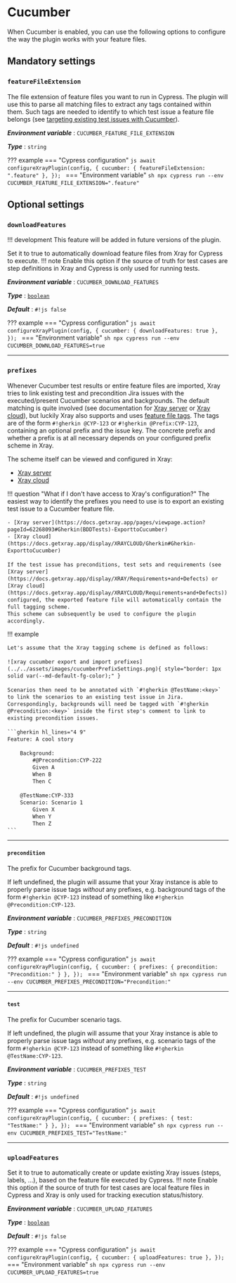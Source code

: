# Cucumber

When Cucumber is enabled, you can use the following options to configure the way the plugin works with your feature files.

## Mandatory settings

### `featureFileExtension`

The file extension of feature files you want to run in Cypress.
The plugin will use this to parse all matching files to extract any tags contained within them.
Such tags are needed to identify to which test issue a feature file belongs (see [targeting existing test issues with Cucumber](../guides/targetingExistingIssues.md#cucumber)).

***Environment variable***
: `CUCUMBER_FEATURE_FILE_EXTENSION`

***Type***
: `string`

??? example
    === "Cypress configuration"
        ```js
        await configureXrayPlugin(config, {
            cucumber: {
                featureFileExtension: ".feature"
            },
        });
        ```
    === "Environment variable"
        ```sh
        npx cypress run --env CUCUMBER_FEATURE_FILE_EXTENSION=".feature"
        ```

## Optional settings

### `downloadFeatures`

!!! development
    This feature will be added in future versions of the plugin.

Set it to true to automatically download feature files from Xray for Cypress to execute.
!!! note
    Enable this option if the source of truth for test cases are step definitions in Xray and Cypress is only used for running tests.

***Environment variable***
: `CUCUMBER_DOWNLOAD_FEATURES`

***Type***
: [`boolean`](types.md#boolean)

***Default***
: `#!js false`

??? example
    === "Cypress configuration"
        ```js
        await configureXrayPlugin(config, {
            cucumber: {
                downloadFeatures: true
            },
        });
        ```
    === "Environment variable"
        ```sh
        npx cypress run --env CUCUMBER_DOWNLOAD_FEATURES=true
        ```

<hr/>

### `prefixes`

Whenever Cucumber test results or entire feature files are imported, Xray tries to link existing test and precondition Jira issues with the executed/present Cucumber scenarios and backgrounds.
The default matching is quite involved (see documentation for [Xray server](https://docs.getxray.app/display/XRAY/Importing+Cucumber+Tests+-+REST) or [Xray cloud](https://docs.getxray.app/display/XRAYCLOUD/Importing+Cucumber+Tests+-+REST)), but luckily Xray also supports and uses [feature file tags](https://cucumber.io/docs/cucumber/api/?lang=java#tags).
The tags are of the form `#!gherkin @CYP-123` or `#!gherkin @Prefix:CYP-123`, containing an optional prefix and the issue key.
The concrete prefix and whether a prefix is at all necessary depends on your configured prefix scheme in Xray.

The scheme itself can be viewed and configured in Xray:

- [Xray server](https://docs.getxray.app/display/XRAY/Miscellaneous#Miscellaneous-CucumberExportPrefixes)
- [Xray cloud](https://docs.getxray.app/display/XRAYCLOUD/Global+Settings%3A+Cucumber)

!!! question "What if I don't have access to Xray's configuration?"
    The easiest way to identify the prefixes you need to use is to export an existing test issue to a Cucumber feature file.

    - [Xray server](https://docs.getxray.app/pages/viewpage.action?pageId=62268093#Gherkin(BDDTests)-ExporttoCucumber)
    - [Xray cloud](https://docs.getxray.app/display/XRAYCLOUD/Gherkin#Gherkin-ExporttoCucumber)

    If the test issue has preconditions, test sets and requirements (see [Xray server](https://docs.getxray.app/display/XRAY/Requirements+and+Defects) or [Xray cloud](https://docs.getxray.app/display/XRAYCLOUD/Requirements+and+Defects)) configured, the exported feature file will automatically contain the full tagging scheme.
    This scheme can subsequently be used to configure the plugin accordingly.

!!! example

    Let's assume that the Xray tagging scheme is defined as follows:

    ![xray cucumber export and import prefixes](../../assets/images/cucumberPrefixSettings.png){ style="border: 1px solid var(--md-default-fg-color);" }

    Scenarios then need to be annotated with `#!gherkin @TestName:<key>` to link the scenarios to an existing test issue in Jira.
    Correspondingly, backgrounds will need be tagged with `#!gherkin @Precondition:<key>` inside the first step's comment to link to existing precondition issues.

    ```gherkin hl_lines="4 9"
    Feature: A cool story

        Background:
            #@Precondition:CYP-222
            Given A
            When B
            Then C

        @TestName:CYP-333
        Scenario: Scenario 1
            Given X
            When Y
            Then Z
    ```

<hr/>

#### `precondition`

The prefix for Cucumber background tags.

If left undefined, the plugin will assume that your Xray instance is able to properly parse issue tags _without_ any prefixes, e.g. background tags of the form `#!gherkin @CYP-123` instead of something like `#!gherkin @Precondition:CYP-123`.

***Environment variable***
: `CUCUMBER_PREFIXES_PRECONDITION`

***Type***
: `string`

***Default***
: `#!js undefined`

??? example
    === "Cypress configuration"
        ```js
        await configureXrayPlugin(config, {
            cucumber: {
                prefixes: {
                    precondition: "Precondition:"
                }
            },
        });
        ```
    === "Environment variable"
        ```sh
        npx cypress run --env CUCUMBER_PREFIXES_PRECONDITION="Precondition:"
        ```

<hr/>

#### `test`

The prefix for Cucumber scenario tags.

If left undefined, the plugin will assume that your Xray instance is able to properly parse issue tags _without_ any prefixes, e.g. scenario tags of the form `#!gherkin @CYP-123` instead of something like `#!gherkin @TestName:CYP-123`.

***Environment variable***
: `CUCUMBER_PREFIXES_TEST`

***Type***
: `string`

***Default***
: `#!js undefined`

??? example
    === "Cypress configuration"
        ```js
        await configureXrayPlugin(config, {
            cucumber: {
                prefixes: {
                    test: "TestName:"
                }
            },
        });
        ```
    === "Environment variable"
        ```sh
        npx cypress run --env CUCUMBER_PREFIXES_TEST="TestName:"
        ```

<hr/>

### `uploadFeatures`

Set it to true to automatically create or update existing Xray issues (steps, labels, ...), based on the feature file executed by Cypress.
!!! note
    Enable this option if the source of truth for test cases are local feature files in Cypress and Xray is only used for tracking execution status/history.

***Environment variable***
: `CUCUMBER_UPLOAD_FEATURES`

***Type***
: [`boolean`](types.md#boolean)

***Default***
: `#!js false`

??? example
    === "Cypress configuration"
        ```js
        await configureXrayPlugin(config, {
            cucumber: {
                uploadFeatures: true
            },
        });
        ```
    === "Environment variable"
        ```sh
        npx cypress run --env CUCUMBER_UPLOAD_FEATURES=true
        ```
